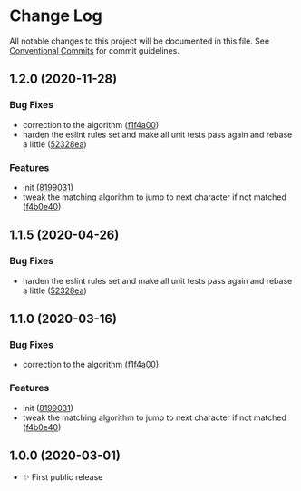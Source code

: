 # Change Log

All notable changes to this project will be documented in this file.
See [Conventional Commits](https://conventionalcommits.org) for commit guidelines.

## 1.2.0 (2020-11-28)

### Bug Fixes

- correction to the algorithm ([f1f4a00](https://git.sr.ht/~royston/codsen/commits/f1f4a00c2a7dc43fbb13c1eff209beb12dfb0bd9))
- harden the eslint rules set and make all unit tests pass again and rebase a little ([52328ea](https://git.sr.ht/~royston/codsen/commits/52328ea1f1a691513676d5bac259705ed61444d4))

### Features

- init ([8199031](https://git.sr.ht/~royston/codsen/commits/81990319e699bfc0e3ecf8a7ee38ca8ce46c46a9))
- tweak the matching algorithm to jump to next character if not matched ([f4b0e40](https://git.sr.ht/~royston/codsen/commits/f4b0e40729390b950adf7ebc45e01f0d75a34a4a))

## 1.1.5 (2020-04-26)

### Bug Fixes

- harden the eslint rules set and make all unit tests pass again and rebase a little ([52328ea](https://gitlab.com/codsen/codsen/commit/52328ea1f1a691513676d5bac259705ed61444d4))

## 1.1.0 (2020-03-16)

### Bug Fixes

- correction to the algorithm ([f1f4a00](https://gitlab.com/codsen/codsen/commit/f1f4a00c2a7dc43fbb13c1eff209beb12dfb0bd9))

### Features

- init ([8199031](https://gitlab.com/codsen/codsen/commit/81990319e699bfc0e3ecf8a7ee38ca8ce46c46a9))
- tweak the matching algorithm to jump to next character if not matched ([f4b0e40](https://gitlab.com/codsen/codsen/commit/f4b0e40729390b950adf7ebc45e01f0d75a34a4a))

## 1.0.0 (2020-03-01)

- ✨ First public release
